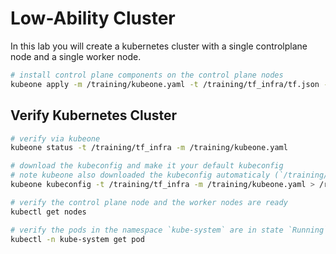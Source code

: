 # Low-Ability Cluster

In this lab you will create a kubernetes cluster with a single controlplane node and a single worker node.

<!-- TODO inspect kubeone.yaml -->

<!-- TODO link to https://docs.kubermatic.com/kubeone/main/architecture/compatibility/supported-versions/ -->

<!-- TODO note that tf.json could also be provided in kubeone.yaml -->
```bash
# install control plane components on the control plane nodes
kubeone apply -m /training/kubeone.yaml -t /training/tf_infra/tf.json --verbose
```

## Verify Kubernetes Cluster

<!-- # TODO cluster name -->
```bash
# verify via kubeone
kubeone status -t /training/tf_infra -m /training/kubeone.yaml

# download the kubeconfig and make it your default kubeconfig
# note kubeone also downloaded the kubeconfig automaticaly (`/training/k1-training-kubeconfig`)
kubeone kubeconfig -t /training/tf_infra -m /training/kubeone.yaml > /root/.kube/config

# verify the control plane node and the worker nodes are ready
kubectl get nodes

# verify the pods in the namespace `kube-system` are in state `Running`
kubectl -n kube-system get pod 
```
